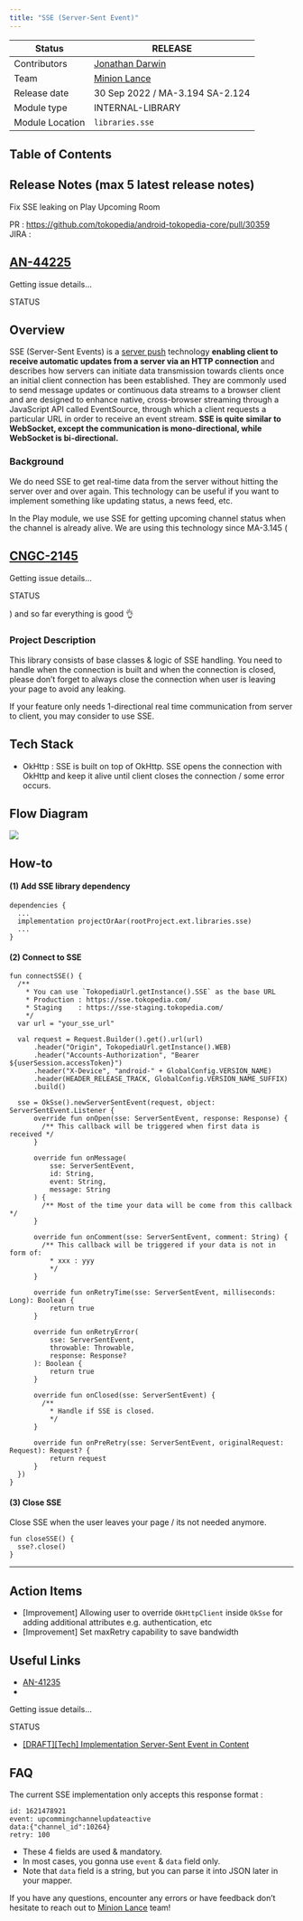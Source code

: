 ```yaml
---
title: "SSE (Server-Sent Event)"
---
```



| **Status** | <!--start status:GREEN-->RELEASE<!--end status-->  |
| --- | --- |
| Contributors | [Jonathan Darwin](https://tokopedia.atlassian.net/wiki/people/60d02446a01e11006ae4c8f0?ref=confluence)  |
| Team | [Minion Lance](https://tokopedia.atlassian.net/people/team/e1092372-ff41-4537-a48d-4824b575b890) |
| Release date | 30 Sep 2022 / <!--start status:BLUE-->MA-3.194<!--end status--> <!--start status:GREEN-->SA-2.124<!--end status-->  |
| Module type | <!--start status:PURPLE-->INTERNAL-LIBRARY<!--end status-->  |
| Module Location | `libraries.sse` | `/libraries/sse` |

## Table of Contents

<!--toc-->

## Release Notes (max 5 latest release notes)

<!--start expand:16 Nov 22 (MA-3.202/SA-2.132)-->
Fix SSE leaking on Play Upcoming Room

PR : <https://github.com/tokopedia/android-tokopedia-core/pull/30359>   
JIRA : 

 

 




 
 [AN-44225](https://tokopedia.atlassian.net/browse/AN-44225)
 -
 Getting issue details...

STATUS
<!--end expand-->

## Overview

SSE (Server-Sent Events) is a [server push](https://en.wikipedia.org/wiki/Server_push) technology **enabling client to receive automatic updates from a server via an HTTP connection** and describes how servers can initiate data transmission towards clients once an initial client connection has been established. They are commonly used to send message updates or continuous data streams to a browser client and are designed to enhance native, cross-browser streaming through a JavaScript API called EventSource, through which a client requests a particular URL in order to receive an event stream. **SSE is quite similar to WebSocket, except the communication is mono-directional, while WebSocket is bi-directional.**

### Background

We do need SSE to get real-time data from the server without hitting the server over and over again. This technology can be useful if you want to implement something like updating status, a news feed, etc.

In the Play module, we use SSE for getting upcoming channel status when the channel is already alive. We are using this technology since <!--start status:GREEN-->MA-3.145<!--end status--> (

 

 




 
 [CNGC-2145](https://tokopedia.atlassian.net/browse/CNGC-2145)
 -
 Getting issue details...

STATUS




) and so far everything is good 👌

### Project Description

This library consists of base classes & logic of SSE handling. You need to handle when the connection is built and when the connection is closed, please don’t forget to always close the connection when user is leaving your page to avoid any leaking.

If your feature only needs 1-directional real time communication from server to client, you may consider to use SSE.

## Tech Stack

- OkHttp : SSE is built on top of OkHttp. SSE opens the connection with OkHttp and keep it alive until client closes the connection / some error occurs.

## Flow Diagram

![](res/SSE.drawio-20230104-055935.png)

## How-to

#### (1) Add SSE library dependency



```
dependencies {
  ...
  implementation projectOrAar(rootProject.ext.libraries.sse)
  ...
}
```

#### (2) Connect to SSE



```
fun connectSSE() {
  /**
    * You can use `TokopediaUrl.getInstance().SSE` as the base URL
    * Production : https://sse.tokopedia.com/
    * Staging    : https://sse-staging.tokopedia.com/
    */
  var url = "your_sse_url"

  val request = Request.Builder().get().url(url)
      .header("Origin", TokopediaUrl.getInstance().WEB)
      .header("Accounts-Authorization", "Bearer ${userSession.accessToken}")
      .header("X-Device", "android-" + GlobalConfig.VERSION_NAME)
      .header(HEADER_RELEASE_TRACK, GlobalConfig.VERSION_NAME_SUFFIX)
      .build()
  
  sse = OkSse().newServerSentEvent(request, object: ServerSentEvent.Listener {
      override fun onOpen(sse: ServerSentEvent, response: Response) {
        /** This callback will be triggered when first data is received */
      }
  
      override fun onMessage(
          sse: ServerSentEvent,
          id: String,
          event: String,
          message: String
      ) {
        /** Most of the time your data will be come from this callback */
      }
  
      override fun onComment(sse: ServerSentEvent, comment: String) { 
        /** This callback will be triggered if your data is not in form of:
          * xxx : yyy
          */
      }
  
      override fun onRetryTime(sse: ServerSentEvent, milliseconds: Long): Boolean {
          return true
      }
  
      override fun onRetryError(
          sse: ServerSentEvent,
          throwable: Throwable,
          response: Response?
      ): Boolean {
          return true
      }
  
      override fun onClosed(sse: ServerSentEvent) {
        /**
          * Handle if SSE is closed.
          */
      }
  
      override fun onPreRetry(sse: ServerSentEvent, originalRequest: Request): Request? {
          return request
      }
  })
}
```

#### (3) Close SSE

Close SSE when the user leaves your page / its not needed anymore.



```
fun closeSSE() {
  sse?.close()
}
```



---

## Action Items

- [Improvement] Allowing user to override `OkHttpClient` inside `OkSse` for adding additional attributes e.g. authentication, etc
- [Improvement] Set maxRetry capability to save bandwidth

## Useful Links

- [AN-41235](https://tokopedia.atlassian.net/browse/AN-41235)
 -
 Getting issue details...

STATUS
- [[DRAFT][Tech] Implementation Server-Sent Event in Content](/wiki/spaces/CN/pages/1348180371)

## FAQ

<!--start expand:What is the supported response format for SSE?-->
The current SSE implementation only accepts this response format :



```
id: 1621478921
event: upcommingchannelupdateactive
data:{"channel_id":10264}
retry: 100
```

- These 4 fields are used & mandatory.
- In most cases, you gonna use `event` & `data` field only.
- Note that `data` field is a string, but you can parse it into JSON later in your mapper.
<!--end expand-->

<!--start expand:If I have questions / feedbacks about SSE, who is the PIC?-->
If you have any questions, encounter any errors or have feedback don’t hesitate to reach out to [Minion Lance](https://tokopedia.atlassian.net/people/team/e1092372-ff41-4537-a48d-4824b575b890) team!
<!--end expand-->

